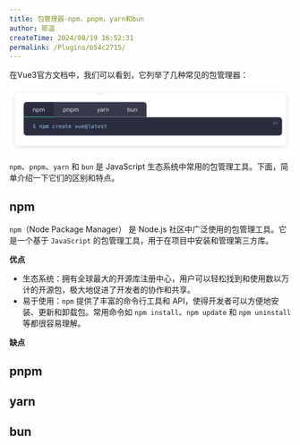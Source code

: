 ```yaml
---
title: 包管理器-npm，pnpm，yarn和bun
author: 耶温
createTime: 2024/08/19 16:52:31
permalink: /Plugins/b54c2715/
---
```


在Vue3官方文档中，我们可以看到，它列举了几种常见的包管理器：

![alt text](images/image-4.png)

`npm`、`pnpm`、`yarn` 和 `bun` 是 JavaScript 生态系统中常用的包管理工具。下面，简单介绍一下它们的区别和特点。


## npm

`npm`（Node Package Manager） 是 Node.js 社区中广泛使用的包管理工具。它是一个基于 `JavaScript` 的包管理工具，用于在项目中安装和管理第三方库。

**优点**

-   生态系统：拥有全球最大的开源库注册中心，用户可以轻松找到和使用数以万计的开源包，极大地促进了开发者的协作和共享。
-   易于使用：`npm` 提供了丰富的命令行工具和 API，使得开发者可以方便地安装、更新和卸载包。常用命令如 `npm install`、`npm update` 和 `npm uninstall` 等都很容易理解。

**缺点**


## pnpm


## yarn

## bun